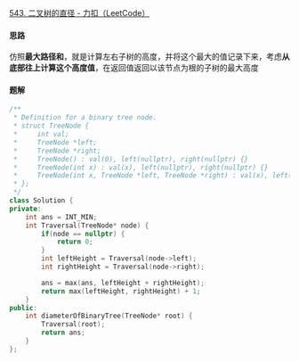 [543. 二叉树的直径 - 力扣（LeetCode）](https://leetcode.cn/problems/diameter-of-binary-tree/description/)

#### 思路

仿照**最大路径和**，就是计算左右子树的高度，并将这个最大的值记录下来，考虑**从底部往上计算这个高度值**，在返回值返回以该节点为根的子树的最大高度

#### 题解

```c++
/**
 * Definition for a binary tree node.
 * struct TreeNode {
 *     int val;
 *     TreeNode *left;
 *     TreeNode *right;
 *     TreeNode() : val(0), left(nullptr), right(nullptr) {}
 *     TreeNode(int x) : val(x), left(nullptr), right(nullptr) {}
 *     TreeNode(int x, TreeNode *left, TreeNode *right) : val(x), left(left), right(right) {}
 * };
 */
class Solution {
private:
    int ans = INT_MIN;
    int Traversal(TreeNode* node) {
        if(node == nullptr) {
            return 0;
        }
        int leftHeight = Traversal(node->left);
        int rightHeight = Traversal(node->right);

        ans = max(ans, leftHeight + rightHeight);
        return max(leftHeight, rightHeight) + 1;
    }
public:
    int diameterOfBinaryTree(TreeNode* root) {
        Traversal(root);
        return ans;
    }
};
```

